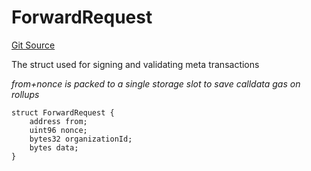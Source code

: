 # ForwardRequest
[Git Source](https://github.com-treasure/TreasureProject/spellcaster-facets/blob/e61aea147da628641c6f090a95c62cf081f729f5/src/metatx/MetaTxFacetStorage.sol)

The struct used for signing and validating meta transactions

*from+nonce is packed to a single storage slot to save calldata gas on rollups*


```solidity
struct ForwardRequest {
    address from;
    uint96 nonce;
    bytes32 organizationId;
    bytes data;
}
```


